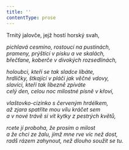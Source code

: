 ```yaml
---
title: ''
contentType: prose
---
```


<section>

Trnitý jalovče, jejž hostí horský svah,

_pichlavá cesmíno, rostoucí na pustinách,  
prameny, prýštící v písku a ve skalách,  
břečťane, koberče v divokých rozsedlinách,_

</section>

<section>

_holoubci, kteří se tak sladce líbáte,  
hrdličky, štkající v pláči jak věčné vdovy,  
slavíci, kteří tak líbezně zpíváte  
celý den, celou noc milostné písně v křoví,_

</section>

<section>

_vlaštovko-cizinko s červeným hrdélkem,  
až zjara spatříte mou vílu kráčet sem  
a v nové trávě si vít kytky z pestrých květů,_

</section>

<section>

_rcete jí proboha, že prosím o milost  
a že chci ze žalu, jímž mne rve víc než dost,  
radš rázem zahynout, než dlouho soužit se tu._

</section>
